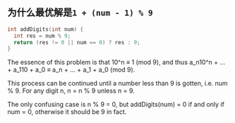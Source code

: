 ## 为什么最优解是`1 + (num - 1) % 9`

```cpp
int addDigits(int num) {
  int res = num % 9;
  return (res != 0 || num == 0) ? res : 9;
}
```

The essence of this problem is that 10^n ≡ 1 (mod 9),
and thus a_n10^n + ... + a_110 + a_0 ≡ a_n + ... + a_1 + a_0 (mod 9).

This process can be continued until a number less than 9 is gotten, i.e. num % 9.
For any digit n, n = n % 9 unless n = 9.

The only confusing case is n % 9 = 0, but addDigits(num) = 0 if and only if num = 0, otherwise it should be 9 in fact.
